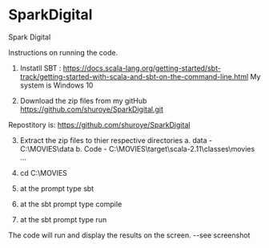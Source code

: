 # SparkDigital
Spark Digital

Instructions on running the code.

1. Instatll SBT : https://docs.scala-lang.org/getting-started/sbt-track/getting-started-with-scala-and-sbt-on-the-command-line.html
My system is Windows 10


2. Download the zip files from my gitHub
 https://github.com/shuroye/SparkDigital.git

Repostitory is: https://github.com/shuroye/SparkDigital

3. Extract the zip files to thier respective directories
   a. data - C:\MOVIES\data
   b. Code -  C:\MOVIES\target\scala-2.11\classes\movies ...

4. cd C:\MOVIES

5. at the prompt type sbt

6. at the sbt prompt type compile 

7. at the sbt prompt type run

The code will run and display the results on the screen. --see screenshot
